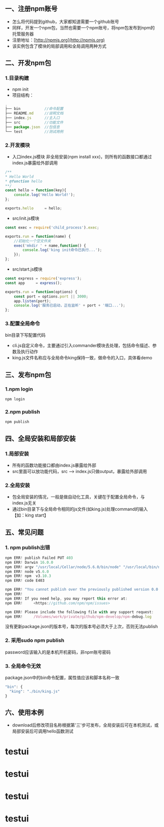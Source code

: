 ## 一、注册npm账号
* 怎么将代码提到github，大家都知道需要一个github账号
* 同样，开发一个npm包，当然也需要一个npm账号，将npm包发布到npm的托管服务器
* 注册地址：[http://npmjs.org](http://npmjs.org)
* 该实例包含了模块的局部调用和全局调用两种方式

## 二、开发npm包

### 1.目录构建
* npm init
* 项目结构：
```javascript
.
├── bin           //命令配置
├── README.md     //说明文档
├── index.js      //主入口
├── src           //功能文件
├── package.json  //包信息
└── test          //测试用例
```
### 2.开发模块
* 入口index.js模块
非全局安装(npm install xxx)，则所有的函数接口都通过index.js暴露给外部调用
```javascript
/**
* Hello World
* @function hello
**/
const hello = function(key){
    console.log('Hello World!');
};

exports.hello     = hello;
```
* src/init.js模块
```javascript
const exec = require('child_process').exec;

exports.run = function(name) {
    //初始化一个空文件夹
    exec('mkdir ' + name,function() {
        console.log('king init命令已执行...');
    });
};

```

* src/start.js模块
```javascript
const express = require('express');
const app     = express();

exports.run = function(options) {
    const port = options.port || 3000;
    app.listen(port);
    console.log('服务已启动，正在监听' + port + '端口...');
};

```

### 3.配置全局命令
bin目录下写配置代码
* cli.js自定义命令，主要通过引入commander模块去处理，包括命令描述、参数及执行动作
* king.js文件名称应与全局命令king保持一致，做命令的入口，具体看demo

## 三、发布npm包
### 1.npm login
```bash
npm login
```
### 2.npm publish
```bash
npm publish
```
## 四、全局安装和局部安装
### 1.局部安装
* 所有的函数功能接口都由index.js暴露给外部
* src里面可以放功能代码，src --> index.js只做output，暴露给外部调用
### 2.全局安装
* 包全局安装的情况，一般是做自动化工具，关键在于配置全局命令，与index.js无关
* 通过bin目录下与全局命令相同的js文件(如king.js)处理command的输入【如：king start】

## 五、常见问题
### 1. npm publish出错
```javascript
npm ERR! publish Failed PUT 403
npm ERR! Darwin 16.0.0
npm ERR! argv "/usr/local/Cellar/node/5.6.0/bin/node" "/usr/local/bin/npm" "publish"
npm ERR! node v5.6.0
npm ERR! npm  v3.10.3
npm ERR! code E403

npm ERR! "You cannot publish over the previously published version 0.0.43." : npm-develop
npm ERR!
npm ERR! If you need help, you may report this error at:
npm ERR!     <https://github.com/npm/npm/issues>

npm ERR! Please include the following file with any support request:
npm ERR!     /Volumes/work/private/github/npm-develop/npm-debug.log
```
没有更新package.json的版本号，每次的版本号必须大于上次，否则无法publish

### 2. 采用sudo npm publish
password应该输入的是本机开机密码，非npm账号密码

### 3. 全局命令无效
package.json中的bin命令配置，属性值应该和脚本名称一致
```javascript
"bin": {
  "king": "./bin/king.js"
}
```
## 六、使用本例
* download后修改项目名称根据第'三'步可发布，全局安装后可在本机测试，或局部安装后可调用hello函数测试
# testui
# testui
# testui
# testui
